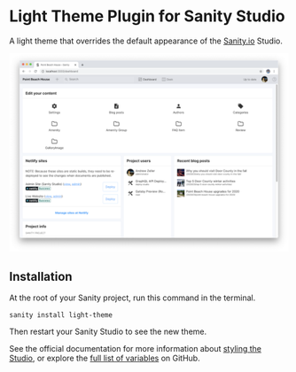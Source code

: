 # Light Theme Plugin for Sanity Studio
A light theme that overrides the default appearance of the [Sanity.io](https://www.sanity.io/) Studio.

![Preview of Sanity Studio](https://github.com/ajzeller/sanity-plugin-light-theme/raw/master/src/images/preview.png)


## Installation
At the root of your Sanity project, run this command in the terminal.

```
sanity install light-theme
```

Then restart your Sanity Studio to see the new theme.

See the official documentation for more information about [styling the Studio](https://www.sanity.io/docs/styling), or explore the [full list of variables](https://github.com/sanity-io/sanity/tree/master/packages/%40sanity/base/src/styles/variables) on GitHub.
